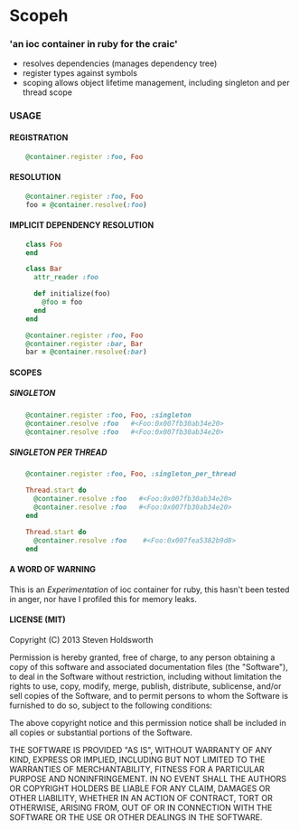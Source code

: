 Scopeh
======
### 'an ioc container in ruby for the craic'

* resolves dependencies (manages dependency tree)
* register types against symbols
* scoping allows object lifetime management, including singleton and per thread scope

### USAGE

#### REGISTRATION

```ruby
    @container.register :foo, Foo
```

#### RESOLUTION

```ruby
    @container.register :foo, Foo
    foo = @container.resolve(:foo)
```

#### IMPLICIT DEPENDENCY RESOLUTION

```ruby
    class Foo
    end

    class Bar
      attr_reader :foo

      def initialize(foo)
        @foo = foo
      end
    end

    @container.register :foo, Foo
    @container.register :bar, Bar
    bar = @container.resolve(:bar)
```

#### SCOPES

##### SINGLETON

```ruby
    @container.register :foo, Foo, :singleton
    @container.resolve :foo   #<Foo:0x007fb30ab34e20>
    @container.resolve :foo   #<Foo:0x007fb30ab34e20>
```

##### SINGLETON PER THREAD

```ruby
    @container.register :foo, Foo, :singleton_per_thread

    Thread.start do
      @container.resolve :foo   #<Foo:0x007fb30ab34e20>
      @container.resolve :foo   #<Foo:0x007fb30ab34e20>
    end

    Thread.start do
      @container.resolve :foo    #<Foo:0x007fea5382b9d8>
    end
```

#### A WORD OF WARNING
This is an _Experimentation_ of ioc container for ruby, this hasn't been tested in anger, nor have I profiled this for memory leaks.

#### LICENSE (MIT)

Copyright (C) 2013 Steven Holdsworth

Permission is hereby granted, free of charge, to any person obtaining a copy of this software and associated documentation files (the "Software"), to deal in the Software without restriction, including without limitation the rights to use, copy, modify, merge, publish, distribute, sublicense, and/or sell copies of the Software, and to permit persons to whom the Software is furnished to do so, subject to the following conditions:

The above copyright notice and this permission notice shall be included in all copies or substantial portions of the Software.

THE SOFTWARE IS PROVIDED "AS IS", WITHOUT WARRANTY OF ANY KIND, EXPRESS OR IMPLIED, INCLUDING BUT NOT LIMITED TO THE WARRANTIES OF MERCHANTABILITY, FITNESS FOR A PARTICULAR PURPOSE AND NONINFRINGEMENT. IN NO EVENT SHALL THE AUTHORS OR COPYRIGHT HOLDERS BE LIABLE FOR ANY CLAIM, DAMAGES OR OTHER LIABILITY, WHETHER IN AN ACTION OF CONTRACT, TORT OR OTHERWISE, ARISING FROM, OUT OF OR IN CONNECTION WITH THE SOFTWARE OR THE USE OR OTHER DEALINGS IN THE SOFTWARE.

